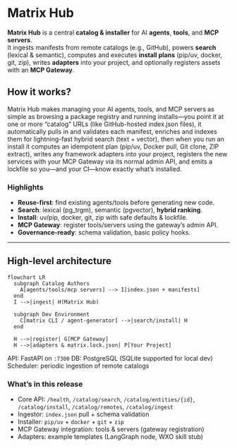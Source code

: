 # Matrix Hub

**Matrix Hub** is a central **catalog & installer** for AI **agents**, **tools**, and **MCP servers**.  
It ingests manifests from remote catalogs (e.g., GitHub), powers **search** (lexical & semantic), computes and executes **install plans** (pip/uv, docker, git, zip), writes **adapters** into your project, and optionally registers assets with an **MCP Gateway**.


## How it works?


Matrix Hub makes managing your AI agents, tools, and MCP servers as simple as browsing a package registry and running installs—you point it at one or more “catalog” URLs (like GitHub-hosted index.json files), it automatically pulls in and validates each manifest, enriches and indexes them for lightning-fast hybrid search (text + vector), then when you run an install it computes an idempotent plan (pip/uv, Docker pull, Git clone, ZIP extract), writes any framework adapters into your project, registers the new services with your MCP Gateway via its normal admin API, and emits a lockfile so you—and your CI—know exactly what’s installed.



### Highlights

- **Reuse-first**: find existing agents/tools before generating new code.
- **Search**: lexical (pg_trgm), semantic (pgvector), **hybrid ranking**.
- **Install**: uv/pip, docker, git, zip with safe defaults & lockfile.
- **MCP Gateway**: register tools/servers using the gateway’s admin API.
- **Governance-ready**: schema validation, basic policy hooks.

---

## High-level architecture

```mermaid
flowchart LR
  subgraph Catalog Authors
    A[agents/tools/mcp servers] --> I[index.json + manifests]
  end
  I -->|ingest| H(Matrix Hub)

  subgraph Dev Environment
    C[matrix CLI / agent-generator] -->|search/install| H
  end

  H -->|register| G[MCP Gateway]
  H -->|adapters & matrix.lock.json| P[Your Project]
```
API: FastAPI on `:7300`
DB: PostgreSQL (SQLite supported for local dev)
Scheduler: periodic ingestion of remote catalogs

### What’s in this release
* Core API: `/health`, `/catalog/search`, `/catalog/entities/{id}`, `/catalog/install`, `/catalog/remotes`, `/catalog/ingest`
* Ingestor: `index.json` pull + schema validation
* Installer: `pip/uv` + `docker` + `git` + `zip`
* MCP Gateway integration: tools & servers (gateway registration)
* Adapters: example templates (LangGraph node, WXO skill stub)
